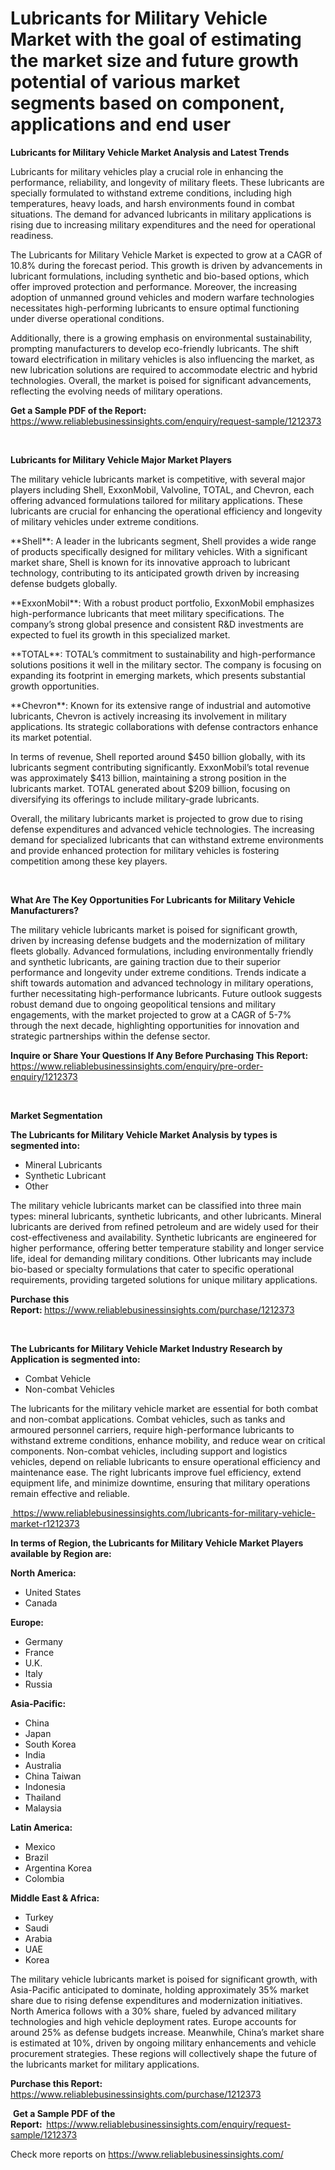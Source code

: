 <p><h1>Lubricants for Military Vehicle Market with the goal of estimating the market size and future growth potential of various market segments based on component, applications and end user</h1></p><p><strong>Lubricants for Military Vehicle Market Analysis and Latest Trends</strong></p>
<p><p>Lubricants for military vehicles play a crucial role in enhancing the performance, reliability, and longevity of military fleets. These lubricants are specially formulated to withstand extreme conditions, including high temperatures, heavy loads, and harsh environments found in combat situations. The demand for advanced lubricants in military applications is rising due to increasing military expenditures and the need for operational readiness.</p><p>The Lubricants for Military Vehicle Market is expected to grow at a CAGR of 10.8% during the forecast period. This growth is driven by advancements in lubricant formulations, including synthetic and bio-based options, which offer improved protection and performance. Moreover, the increasing adoption of unmanned ground vehicles and modern warfare technologies necessitates high-performing lubricants to ensure optimal functioning under diverse operational conditions.</p><p>Additionally, there is a growing emphasis on environmental sustainability, prompting manufacturers to develop eco-friendly lubricants. The shift toward electrification in military vehicles is also influencing the market, as new lubrication solutions are required to accommodate electric and hybrid technologies. Overall, the market is poised for significant advancements, reflecting the evolving needs of military operations.</p></p>
<p><strong>Get a Sample PDF of the Report:&nbsp;</strong> <a href="https://www.reliablebusinessinsights.com/enquiry/request-sample/1212373?utm_campaign=3080&utm_medium=2&utm_source=Github&utm_content=ia&utm_term=24032025&utm_id=lubricants-for-military-vehicle">https://www.reliablebusinessinsights.com/enquiry/request-sample/1212373</a></p>
<p>&nbsp;</p>
<p><strong>Lubricants for Military Vehicle Major Market Players</strong></p>
<p><p>The military vehicle lubricants market is competitive, with several major players including Shell, ExxonMobil, Valvoline, TOTAL, and Chevron, each offering advanced formulations tailored for military applications. These lubricants are crucial for enhancing the operational efficiency and longevity of military vehicles under extreme conditions.</p><p>**Shell**: A leader in the lubricants segment, Shell provides a wide range of products specifically designed for military vehicles. With a significant market share, Shell is known for its innovative approach to lubricant technology, contributing to its anticipated growth driven by increasing defense budgets globally.</p><p>**ExxonMobil**: With a robust product portfolio, ExxonMobil emphasizes high-performance lubricants that meet military specifications. The company’s strong global presence and consistent R&D investments are expected to fuel its growth in this specialized market.</p><p>**TOTAL**: TOTAL’s commitment to sustainability and high-performance solutions positions it well in the military sector. The company is focusing on expanding its footprint in emerging markets, which presents substantial growth opportunities.</p><p>**Chevron**: Known for its extensive range of industrial and automotive lubricants, Chevron is actively increasing its involvement in military applications. Its strategic collaborations with defense contractors enhance its market potential.</p><p>In terms of revenue, Shell reported around $450 billion globally, with its lubricants segment contributing significantly. ExxonMobil’s total revenue was approximately $413 billion, maintaining a strong position in the lubricants market. TOTAL generated about $209 billion, focusing on diversifying its offerings to include military-grade lubricants.</p><p>Overall, the military lubricants market is projected to grow due to rising defense expenditures and advanced vehicle technologies. The increasing demand for specialized lubricants that can withstand extreme environments and provide enhanced protection for military vehicles is fostering competition among these key players.</p></p>
<p>&nbsp;</p>
<p><strong>What Are The Key Opportunities For Lubricants for Military Vehicle Manufacturers?</strong></p>
<p><p>The military vehicle lubricants market is poised for significant growth, driven by increasing defense budgets and the modernization of military fleets globally. Advanced formulations, including environmentally friendly and synthetic lubricants, are gaining traction due to their superior performance and longevity under extreme conditions. Trends indicate a shift towards automation and advanced technology in military operations, further necessitating high-performance lubricants. Future outlook suggests robust demand due to ongoing geopolitical tensions and military engagements, with the market projected to grow at a CAGR of 5-7% through the next decade, highlighting opportunities for innovation and strategic partnerships within the defense sector.</p></p>
<p><strong>Inquire or Share Your Questions If Any Before Purchasing This Report:</strong> <a href="https://www.reliablebusinessinsights.com/enquiry/pre-order-enquiry/1212373?utm_campaign=3080&utm_medium=2&utm_source=Github&utm_content=ia&utm_term=24032025&utm_id=lubricants-for-military-vehicle">https://www.reliablebusinessinsights.com/enquiry/pre-order-enquiry/1212373</a></p>
<p>&nbsp;</p>
<p><strong>Market Segmentation</strong></p>
<p><strong>The Lubricants for Military Vehicle Market Analysis by types is segmented into:</strong></p>
<p><ul><li>Mineral Lubricants</li><li>Synthetic Lubricant</li><li>Other</li></ul></p>
<p><p>The military vehicle lubricants market can be classified into three main types: mineral lubricants, synthetic lubricants, and other lubricants. Mineral lubricants are derived from refined petroleum and are widely used for their cost-effectiveness and availability. Synthetic lubricants are engineered for higher performance, offering better temperature stability and longer service life, ideal for demanding military conditions. Other lubricants may include bio-based or specialty formulations that cater to specific operational requirements, providing targeted solutions for unique military applications.</p></p>
<p><strong>Purchase this Report:&nbsp;</strong><a href="https://www.reliablebusinessinsights.com/purchase/1212373?utm_campaign=3080&utm_medium=2&utm_source=Github&utm_content=ia&utm_term=24032025&utm_id=lubricants-for-military-vehicle">https://www.reliablebusinessinsights.com/purchase/1212373</a></p>
<p>&nbsp;</p>
<p><strong>The Lubricants for Military Vehicle Market Industry Research by Application is segmented into:</strong></p>
<p><ul><li>Combat Vehicle</li><li>Non-combat Vehicles</li></ul></p>
<p><p>The lubricants for the military vehicle market are essential for both combat and non-combat applications. Combat vehicles, such as tanks and armoured personnel carriers, require high-performance lubricants to withstand extreme conditions, enhance mobility, and reduce wear on critical components. Non-combat vehicles, including support and logistics vehicles, depend on reliable lubricants to ensure operational efficiency and maintenance ease. The right lubricants improve fuel efficiency, extend equipment life, and minimize downtime, ensuring that military operations remain effective and reliable.</p></p>
<p><a href="https://www.reliablebusinessinsights.com/lubricants-for-military-vehicle-market-r1212373?utm_campaign=3080&utm_medium=2&utm_source=Github&utm_content=ia&utm_term=24032025&utm_id=lubricants-for-military-vehicle">&nbsp;https://www.reliablebusinessinsights.com/lubricants-for-military-vehicle-market-r1212373</a></p>
<p><strong>In terms of Region, the Lubricants for Military Vehicle Market Players available by Region are:</strong></p>
<p>
    <p> <strong> North America: </strong>
        <ul>
            <li>United States</li>
            <li>Canada</li>
        </ul>
        </p> 
    <p> <strong> Europe: </strong>
        <ul>
            <li>Germany</li>
            <li>France</li>
            <li>U.K.</li>
            <li>Italy</li>
            <li>Russia</li>
        </ul>
        </p> 
    <p> <strong> Asia-Pacific: </strong>
        <ul>
            <li>China</li>
            <li>Japan</li>
            <li>South Korea</li>
            <li>India</li>
            <li>Australia</li>
            <li>China Taiwan</li>
            <li>Indonesia</li>
            <li>Thailand</li>
            <li>Malaysia</li>
        </ul>
        </p> 
    <p> <strong> Latin America: </strong>
        <ul>
            <li>Mexico</li>
            <li>Brazil</li>
            <li>Argentina Korea</li>
            <li>Colombia</li>
        </ul>
        </p> 
    <p> <strong> Middle East & Africa: </strong>
        <ul>
            <li>Turkey</li>
            <li>Saudi</li>
            <li>Arabia</li>
            <li>UAE</li>
            <li>Korea</li>
        </ul>
    </p>
    </p>
<p><p>The military vehicle lubricants market is poised for significant growth, with Asia-Pacific anticipated to dominate, holding approximately 35% market share due to rising defense expenditures and modernization initiatives. North America follows with a 30% share, fueled by advanced military technologies and high vehicle deployment rates. Europe accounts for around 25% as defense budgets increase. Meanwhile, China’s market share is estimated at 10%, driven by ongoing military enhancements and vehicle procurement strategies. These regions will collectively shape the future of the lubricants market for military applications.</p></p>
<p><strong>Purchase this Report: </strong><a href="https://www.reliablebusinessinsights.com/purchase/1212373?utm_campaign=3080&utm_medium=2&utm_source=Github&utm_content=ia&utm_term=24032025&utm_id=lubricants-for-military-vehicle">https://www.reliablebusinessinsights.com/purchase/1212373</a></p>
<p>&nbsp;<strong>Get a Sample PDF of the Report:&nbsp;&nbsp;</strong><a href="https://www.reliablebusinessinsights.com/enquiry/request-sample/1212373?utm_campaign=3080&utm_medium=2&utm_source=Github&utm_content=ia&utm_term=24032025&utm_id=lubricants-for-military-vehicle">https://www.reliablebusinessinsights.com/enquiry/request-sample/1212373</a></p>
<p><strong></strong></p>
<p>Check more reports on <a href="https://www.reliablebusinessinsights.com/?utm_campaign=3080&utm_medium=2&utm_source=Github&utm_content=ia&utm_term=24032025&utm_id=lubricants-for-military-vehicle">https://www.reliablebusinessinsights.com/</a></p>